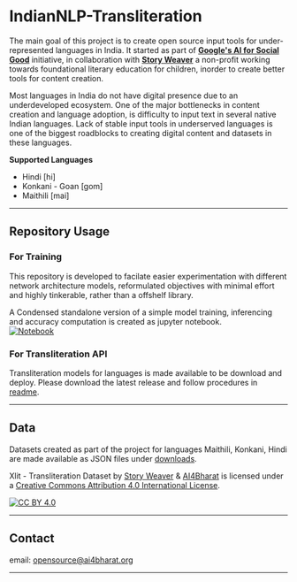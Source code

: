# IndianNLP-Transliteration

The main goal of this project is to create open source input tools for under-represented languages in India. It started as part of
[**Google's AI for Social Good**](https://india.googleblog.com/2020/02/applying-ai-to-big-problemssix-research.html) initiative, in collaboration with [**Story Weaver**](https://storyweaver.org.in/about) a non-profit working towards  foundational literary education for children, inorder to create better tools for content creation.

Most languages in India do not have digital presence due to an underdeveloped ecosystem.  One of the major bottlenecks in content creation and language adoption, is difficulty to input text in several native Indian languages. Lack of stable input tools in underserved languages is one of the biggest roadblocks to creating digital content and datasets in these languages.


**Supported Languages**
* Hindi [hi]
* Konkani - Goan [gom]
* Maithili [mai]

---
## Repository Usage

### For Training

This repository is developed to facilate easier experimentation with different network architecture models, reformulated objectives with minimal effort and highly tinkerable, rather than a offshelf library. <br>

A Condensed standalone version of a simple model training, inferencing and accuracy computation is created as jupyter notebook.<br>
[![Notebook](https://colab.research.google.com/assets/colab-badge.svg)](https://colab.research.google.com/github/AI4Bharat/IndianNLP-Transliteration/blob/jgeob-dev/NoteBooks/Xlit_TrainingSetup_condensed.ipynb)


### For Transliteration API

Transliteration models for languages is made available to be download and deploy.
Please download the latest release and follow procedures in [readme](https://github.com/AI4Bharat/IndianNLP-Transliteration/blob/jgeob-dev/apps/README.md).

---
## Data
Datasets created as part of the project for languages Maithili, Konkani, Hindi are made available as JSON files under [downloads](https://github.com/AI4Bharat/IndianNLP-Transliteration/releases/tag/DATA).

Xlit - Transliteration Dataset by [Story Weaver](https://storyweaver.org.in/) & [AI4Bharat](https://ai4bharat.org/) is licensed under a [Creative Commons Attribution 4.0 International License][cc-by].

[![CC BY 4.0][cc-by-image]][cc-by]


---
## Contact
email: opensource@ai4bharat.org

---



[cc-by]: http://creativecommons.org/licenses/by/4.0/
[cc-by-image]: https://licensebuttons.net/l/by/4.0/88x31.png

[cc-by-sa]: http://creativecommons.org/licenses/by/4.0/
[cc-by-sa-image]: https://licensebuttons.net/l/by-sa/4.0/88x31.png